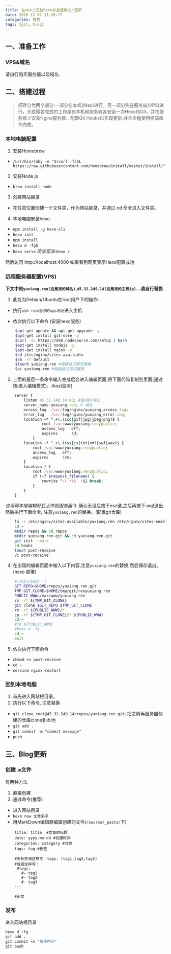 ```yaml
---
title: 在vps上安装hexo并且使用git更新
date: 2016-12-02 11:28:17
categories: 教程
tags: [git, blog]
---
```



## 一、准备工作

### VPS&域名
请自行购买服务器以及域名.

## 二、搭建过程
>搭建分为两个部分:一部分在本机(Mac)进行，另一部分则在服务端(VPS)进行，大致需要完成的工作是在本机和服务器各安装一次Hexo和Git，并在服务器上安装Nginx服务器、配置Git Hooks以实现更新.并且全程使用终端命令完成。

<!-- more -->

### 本地电脑配置
1. 安装Homebrew
 * `/usr/bin/ruby -e "$(curl -fsSL https://raw.githubusercontent.com/Homebrew/install/master/install)"`
2. 安装Node.js
 * `brew install node`
3. 创建网站目录
 * 在任意位置创建一个文件夹，作为网站目录，并通过 cd 命令进入文件夹。
4. 本地电脑安装hexo
 * `npm install -g hexo-cli`
 * `hexo init`
 * `npm install`
 * `hexo d -fg`s
 * `hexo serve` *简洁写法:`hexo s`*
 
然后访问 http://localhost:4000 如果看到网页表示Hexo配置成功

### 远程服务器配置(VPS)
**下文中的`yuxiang.ren(这是我的域名)`,`45.32.249.14(这是我的主机ip)`...请自行替换**

1. 此处为Debian/Ubuntu在root用户下的操作:
 * 执行`ssh root@你的vps地址`进入主机
 * 依次执行以下命令 (安装hexo服务)
            
    ```bash
     $apt-get update && apt-get upgrade -y
     $apt-get install git-core -y
     $curl -sL https://deb.nodesource.com/setup | bash
     $apt-get install nodejs -y
     $apt-get install nginx -y
     $cd /etc/nginx/sites-available
     $rm -rf default
     $touch yuxiang.ren #根据自己情况替换
     $vi yuxiang.ren #根据自己情况替换
    ```
2. 上面的最后一条命令输入完成后会进入编辑页面,将下面代码复制到里面(通过按i进入编辑模式)。(host监听)
```ruby
    server {
        listen 45.32.249.14:80; #监听80端口
        server_name yuxiang.ren; # 域名
        access_log  /var/log/nginx/yuxiang_access.log;
        error_log   /var/log/nginx/yuxiang_error.log;
        location ~* ^.+\.(ico|gif|jpg|jpeg|png)$ {
                root /var/www/yuxiang.ren/public;
                access_log   off;
                expires      1d;
            }
        location ~* ^.+\.(css|js|txt|xml|swf|wav)$ {
            root /var/www/yuxiang.ren/public;
            access_log   off;
            expires      10m;
        }
        location / {
            root /var/www/yuxiang.ren/public;
            if (-f $request_filename) {
                rewrite ^/(.*)$  /$1 break;
            }
        }
    }
```
 *也可再本地编辑好后上传到服务器*
3. 确认无误后按下esc键,之后再按下:wq!退出. 然后执行下面命令, 注意`yuxiang.ren`的替换。(配置git仓库)
```bash
    ln -s /etc/nginx/sites-available/yuxiang.ren /etc/nginx/sites-enabled/`
    cd ~
    mkdir repos && cd repos
    mkdir yuxiang.ren.git && cd yuxiang.ren.git
    git init --bare
    cd hooks
    touch post-receive
    vi post-receive`
```
4. 在出现的编辑页面中输入以下内容,注意`yuxiang.ren`的替换,然后保存退出。(hexo 部署)
``` bash
    #!/bin/bash -l
    GIT_REPO=$HOME/repos/yuxiang.ren.git
    TMP_GIT_CLONE=$HOME/tmp/git/renyuxiang.ren
    PUBLIC_WWW=/var/www/yuxiang.ren
    rm -rf ${TMP_GIT_CLONE}
    git clone $GIT_REPO $TMP_GIT_CLONE
    rm -rf ${PUBLIC_WWW}/*
    cp -rf ${TMP_GIT_CLONE}/* ${PUBLIC_WWW}
    cd ~
    #cd ${PUBLIC_WWW}
    #hexo d -fg
    cd ~
    exit
```
5. 依次执行下面命令
 * `chmod +x post-receive`
 * `cd ~`
 * `service nginx restart`

### 回到本地电脑
1. 首先进入网站根目录。
2. 执行以下命令, 注意替换
 * `git clone root@45.32.249.14:repos/yuxiang.ren.git`; 把之前再服务器创建的仓库clone到本地
 * `git add .`
 * `git commit -m "commit message"`
 * `push`

## 三、Blog更新
### 创建`.m`文件
有两种方法

1. 直接创建
2. 通过命令(推荐)
 * 进入网站目录
 * `hexo new 文章名字`
 * 用MarkDown编辑器编辑创建的文件(`/source/_posts/`下)

```
    title: title  #文章的标题
    date: yyyy-mm-dd #创建时间
    categories: category #分类
    tags: tag #标签
       
    #多标签请这样写：tags: [tag1,tag2,tag3]
    #或者这样写： 
     #tags: 
       #- tag1
       #- tag2 
       #- tag3 
    ---  
      
    #正文
```

### 发布
进入网站根目录
```ruby
hexo d -fg
git add .
git commit -m "操作内容"
git push
```


